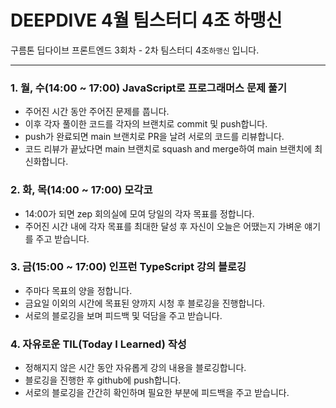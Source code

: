 # DEEPDIVE 4월 팀스터디 4조 하맹신

구름톤 딥다이브 프론트엔드 3회차 - 2차 팀스터디 4조`하맹신` 입니다.

---

### **1. 월, 수(14:00 ~ 17:00) JavaScript로 프로그래머스 문제 풀기**

- 주어진 시간 동안 주어진 문제를 풉니다.
- 이후 각자 풀이한 코드를 각자의 브랜치로 commit 및 push합니다.
- push가 완료되면 main 브랜치로 PR을 날려 서로의 코드를 리뷰합니다.
- 코드 리뷰가 끝났다면 main 브랜치로 squash and merge하여 main 브랜치에 최신화합니다.

### **2. 화, 목(14:00 ~ 17:00) 모각코**

- 14:00가 되면 zep 회의실에 모여 당일의 각자 목표를 정합니다.
- 주어진 시간 내에 각자 목표를 최대한 달성 후 자신이 오늘은 어땠는지 가벼운 얘기를 주고 받습니다.

### **3. 금(15:00 ~ 17:00) 인프런 TypeScript 강의 블로깅**

- 주마다 목표의 양을 정합니다.
- 금요일 이외의 시간에 목표된 양까지 시청 후 블로깅을 진행합니다.
- 서로의 블로깅을 보며 피드백 및 덕담을 주고 받습니다.

### 4. 자유로운 TIL(Today I Learned) 작성

- 정해지지 않은 시간 동안 자유롭게 강의 내용을 블로깅합니다.
- 블로깅을 진행한 후 github에 push합니다.
- 서로의 블로깅을 간간히 확인하며 필요한 부분에 피드백을 주고 받습니다.
